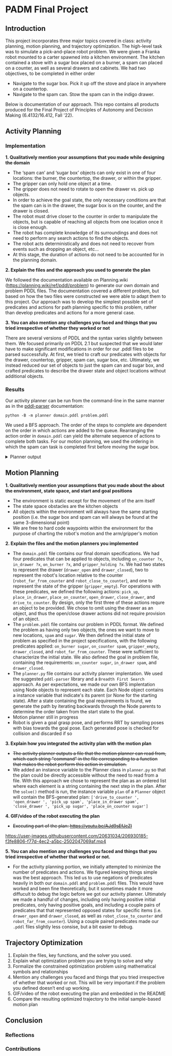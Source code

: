 # PADM Final Project

## Introduction 

This project incorporates three major topics covered in class: activity planning, motion planning, and trajectory optimization. The high-level task was to simulate a pick-and-place robot problem. We were given a Franka robot mounted to a carter spawned into a kitchen environment. The kitchen contained a stove with a sugar box placed on a burner, a spam can placed on a counter, as well as several drawers and cabinets. We had two objectives, to be completed in either order

* Navigate to the sugar box. Pick it up off the stove and place in anywhere on a countertop.
* Navigate to the spam can. Stow the spam can in the indigo drawer.

Below is documentation of our approach. This repo contains all products produced for the Final Project of Principles of Autonomy and Decision Making (6.4132/16.412, Fall '22).

## Activity Planning 

### Implementation

**1. Qualitatively mention your assumptions that you made while designing the domain**
- The ‘spam can’ and ‘sugar box’ objects can only exist in one of four locations: the burner, the countertop, the drawer, or within the gripper.
- The gripper can only hold one object at a time.
- The gripper does not need to rotate to open the drawer vs. pick up objects.
- In order to achieve the goal state, the only necessary conditions are that the spam can is in the drawer, the sugar box is on the counter, and the drawer is closed.
- The robot must drive closer to the counter in order to manipulate the objects, but is capable of reaching all objects from one location once it is close enough.
- The robot has complete knowledge of its surroundings and does not need to perform any search actions to find the objects.
- The robot acts deterministically and does not need to recover from events such as dropping an object, etc… 
- At this stage, the duration of actions do not need to be accounted for in the planning domain. 

**2. Explain the files and the approach you used to generate the plan**

We followed the documentation available on Planning.wiki (https://planning.wiki/ref/pddl/problem) to generate our own domain and problem PDDL files. The documentation covered a different problem, but based on how the two files were constructed we were able to adapt them to this project. Our approach was to develop the simplest possible set of predicates and actions for path planning specific to this problem, rather than develop predicates and actions for a more general case. 

**3. You can also mention any challenges you faced and things that you tried irrespective of whether they worked or not**

There are several versions of PDDL and the syntax varies slightly between them. We focused primarily on PDDL 2.1 but suspected that we would later have to make significant modifications in order for our .pddl files to be parsed successfully. At first, we tried to craft our predicates with objects for the drawer, countertop, gripper, spam can, sugar box, etc. Ultimately, we instead reduced our set of objects to just the spam can and sugar box, and crafted predicates to describe the drawer state and object locations without additional objects. 

### Results

Our activity planner can be run from the command-line in the same manner as in the [pddl-parser](https://github.com/pucrs-automated-planning/pddl-parser) documentation:

```Shell
python -B -m planner domain.pddl problem.pddl
```

We used a BFS approach. The order of the steps to complete are dependent on the order in which actions are added to the queue. Rearranging the action order in `domain.pddl` can yield the alternate sequence of actions to complete both tasks. For our motion planning, we used the ordering in which the spam can task is completed first before moving the sugar box.

<details><summary>Planner output</summary>

```Shell
[+] Found plan after 66 node expansions.
[+] Action sequence to complete both tasks:

Step 1: drive_to_counter 
Step 2: open_drawer 
Step 3: pick_up spam
Step 4: place_in_drawer spam
Step 5: close_drawer 
Step 6: pick_up sugar
Step 7: place_on_counter sugar

[+] As a list:
['drive_to_counter ', 'open_drawer ', 'pick_up spam', 'place_in_drawer spam', 'close_drawer ', 'pick_up sugar', 'place_on_counter sugar']
```
</details>

## Motion Planning

**1. Qualitatively mention your assumptions that you made about the about the environment, state space, and start and goal positions**
- The environment is static except for the movement of the arm itself
- The state space obstacles are the kitchen objects
- All objects within the environment will always have the same starting position (i.e. the sugar box and spam can will always be found at the same 3-dimensional point)
- We are free to hard code waypoints within the environment for the purpose of charting the robot's motion and the arm/gripper's motion


**2. Explain the files and the motion planners you implemented**
- The `domain.pddl` file contains our final domain specifications. We had four predicates that can be applied to objects, including `on_counter ?x`, `in_drawer ?x`, `on_burner ?x`, and `gripper_holding ?x`. We had two states to represent the drawer (`drawer_open` and `drawer_closed`), two to represent the robot's location relative to the counter (`robot_far_from_counter` and `robot_close_to_counter`), and one to represent the state of the gripper (`gripper_empty`). For operations with these predicates, we defined the following actions: `pick_up`, `place_in_drawer`, `place_on_counter`, `open_drawer`, `close_drawer`, and `drive_to_counter`. By design, only the first three of these actions requre an object to be provided. We chose to omit using the drawer as an object, and thus the open/close drawer actions did not require provision of an object.
- The `problem.pddl` file contains our problem in PDDL format. We defined the problem as having only two objects, the ones we want to move to new locations, `spam` and `sugar`. We then defined the initial state of problem as specified in the project specifications, with the following predicates applied: `on_burner sugar`, `on_counter spam`, `gripper_empty`, `drawer_closed`, and `robot_far_from_counter`. These were sufficient to characterize the initial state. We also defined the goal in problem file, containing the requirements: `on_counter sugar`, `in_drawer spam`, and `drawer_closed`.
- The `planner.py` file contains our activity planner implentation. We used the suggested `pddl-parser` library and a `Breadth First Search` approach. As per expectations, we made our own BFS implentation using Node objects to represent each state. Each Node object contains a instance variable that indicate's its parent (or None for the starting state). After a state containing the goal requirements is found, we generate the path by iterating backwards through the Node parents to determine the order taken from the start state to the goal.
- Motion planner still in progress
- Robot is given a goal grasp pose, and performs RRT by sampling poses with bias towards the goal pose. Each generated pose is checked for collision and discarded if so

**3. Explain how you integrated the activity plan with the motion plan**
- ~~The activity planner outputs a file that the motion planner can read from, which each string "command" in the file corresponding to a function that makes the robot perform this action in simulation.~~
- We added an instance variable to the Planner class in `planner.py` so that the plan could be directly accessible without the need to read from a file. With this approach we chose to represent the plan as an ordered list where each element is a string containing the next step in the plan. After the `solve()` method is run, the instance variable `plan` of a `Planner` object will contain the BFS-generated plan: `['drive_to_counter ', 'open_drawer ', 'pick_up spam', 'place_in_drawer spam', 'close_drawer ', 'pick_up sugar', 'place_on_counter sugar']`

**4. GIF/video of the robot executing the plan**
- ~~Executing part of the plan: https://youtu.be/AJd9sEfJcZI~~


https://user-images.githubusercontent.com/20631034/206930185-f3fe8806-f77d-4ec2-a5bc-2502047069af.mp4


**5. You can also mention any challenges you faced and things that you tried irrespective of whether that worked or not.**
- For the activity planning portion, we initially attempted to minimize the number of predicates and actions. We figured keeping things simple was the best approach. This led us to use negations of predicates heavily in both our `domain.pddl` and `problem.pddl` files. This would have worked and been fine theoretically, but it sometimes made it more diffucult to debug the logic before we got our activity planner. Ultimately we made a handful of changes, including only having positive initial predicates, only having positive goals, and including a couple pairs of predicates that that represented opposed states for specific items (i.e. `drawer_open` and `drawer_closed`, as well as `robot_close_to_counter` and `robot_far_from_counter`). Using a couple paired predicates made our `.pddl` files slightly less consise, but a bit easier to debug.

## Trajectory Optimization

1. Explain the files, key functions, and the solver you used.
2. Explain what optimization problem you are trying to solve and why
3. Formalize the constrained optimization problem using mathematical symbols and relationships 
4. Mention any challenges you faced and things that you tried irrespective of whether that worked or not. This will be very important if the problem you defined doesn’t end up working. 
5. GIF/video of the robot executing the plan and embedded in the README
6. Compare the resulting optimized trajectory to the initial sample-based motion plan


## Conclusion

### Reflections

### Contributions
